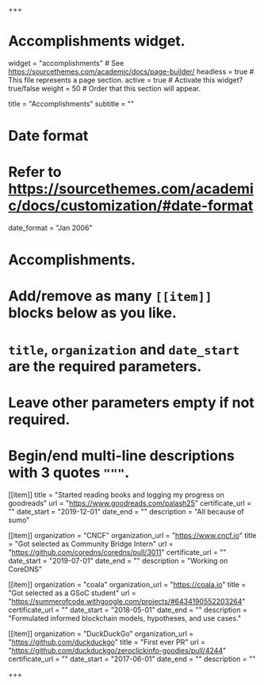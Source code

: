 +++
# Accomplishments widget.
widget = "accomplishments"  # See https://sourcethemes.com/academic/docs/page-builder/
headless = true  # This file represents a page section.
active = true  # Activate this widget? true/false
weight = 50  # Order that this section will appear.

title = "Accomplish&shy;ments"
subtitle = ""

# Date format
#   Refer to https://sourcethemes.com/academic/docs/customization/#date-format
date_format = "Jan 2006"

# Accomplishments.
#   Add/remove as many `[[item]]` blocks below as you like.
#   `title`, `organization` and `date_start` are the required parameters.
#   Leave other parameters empty if not required.
#   Begin/end multi-line descriptions with 3 quotes `"""`.

[[item]]
  title = "Started reading books and logging my progress on goodreads"
  url = "https://www.goodreads.com/palash25"
  certificate_url = ""
  date_start = "2019-12-01"
  date_end = ""
  description = "All because of sumo"

[[item]]
  organization = "CNCF"
  organization_url = "https://www.cncf.io"
  title = "Got selected as Community Bridge Intern"
  url = "https://github.com/coredns/coredns/pull/3011"
  certificate_url = ""
  date_start = "2019-07-01"
  date_end = ""
  description = "Working on CoreDNS"

[[item]]
  organization = "coala"
  organization_url = "https://coala.io"
  title = "Got selected as a GSoC student"
  url = "https://summerofcode.withgoogle.com/projects/#6434190552203264"
  certificate_url = ""
  date_start = "2018-05-01"
  date_end = ""
  description = "Formulated informed blockchain models, hypotheses, and use cases."

[[item]]
  organization = "DuckDuckGo"
  organization_url = "https://github.com/duckduckgo"
  title = "First ever PR"
  url = "https://github.com/duckduckgo/zeroclickinfo-goodies/pull/4244"
  certificate_url = ""
  date_start = "2017-06-01"
  date_end = ""
  description = ""

+++
